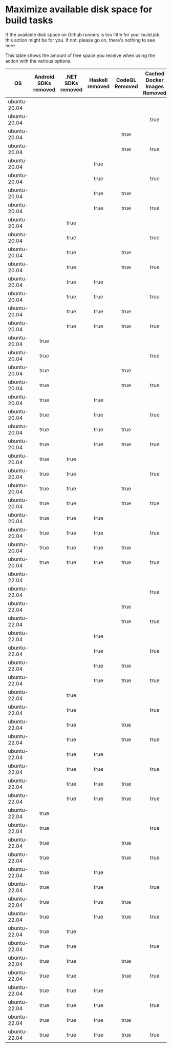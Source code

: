 # Maximize available disk space for build tasks

If the available disk space on Github runners is too little for your build job, this action might be for you.
If not: please go on, there's nothing to see here.

This table shows the amount of free space you receive when using the action with the various options.

OS | Android SDKs removed | .NET SDKs removed | Haskell removed | CodeQL Removed | Cached Docker Images Removed | GB freed | GB free | Elapsed Time (seconds) |
---|:--------------------:|:-----------------:|:---------------:|:--------------:|:----------------------------:|:--------:|:-------:|:----------------------:|
ubuntu-20.04 |  |  |  |  |  | 62 | 82 | 3
ubuntu-20.04 |  |  |  |  | true | 65 | 85 | 24
ubuntu-20.04 |  |  |  | true |  | 67 | 87 | 4
ubuntu-20.04 |  |  |  | true | true | 70 | 90 | 22
ubuntu-20.04 |  |  | true |  |  | 62 | 82 | 3
ubuntu-20.04 |  |  | true |  | true | 65 | 85 | 22
ubuntu-20.04 |  |  | true | true |  | 67 | 87 | 4
ubuntu-20.04 |  |  | true | true | true | 70 | 90 | 60
ubuntu-20.04 |  | true |  |  |  | 64 | 84 | 4
ubuntu-20.04 |  | true |  |  | true | 66 | 86 | 43
ubuntu-20.04 |  | true |  | true |  | 69 | 89 | 5
ubuntu-20.04 |  | true |  | true | true | 71 | 91 | 12
ubuntu-20.04 |  | true | true |  |  | 64 | 84 | 5
ubuntu-20.04 |  | true | true |  | true | 66 | 86 | 38
ubuntu-20.04 |  | true | true | true |  | 69 | 89 | 6
ubuntu-20.04 |  | true | true | true | true | 71 | 91 | 46
ubuntu-20.04 | true |  |  |  |  | 70 | 90 | 78
ubuntu-20.04 | true |  |  |  | true | 72 | 92 | 21
ubuntu-20.04 | true |  |  | true |  | 75 | 95 | 68
ubuntu-20.04 | true |  |  | true | true | 78 | 98 | 116
ubuntu-20.04 | true |  | true |  |  | 70 | 90 | 154
ubuntu-20.04 | true |  | true |  | true | 72 | 92 | 87
ubuntu-20.04 | true |  | true | true |  | 75 | 95 | 20
ubuntu-20.04 | true |  | true | true | true | 78 | 98 | 140
ubuntu-20.04 | true | true |  |  |  | 71 | 91 | 16
ubuntu-20.04 | true | true |  |  | true | 74 | 94 | 19
ubuntu-20.04 | true | true |  | true |  | 77 | 97 | 133
ubuntu-20.04 | true | true |  | true | true | 79 | 99 | 105
ubuntu-20.04 | true | true | true |  |  | 71 | 91 | 66
ubuntu-20.04 | true | true | true |  | true | 74 | 94 | 125
ubuntu-20.04 | true | true | true | true |  | 77 | 97 | 74
ubuntu-20.04 | true | true | true | true | true | 79 | 99 | 264
ubuntu-22.04 |  |  |  |  |  | 63 | 84 | 1
ubuntu-22.04 |  |  |  |  | true | 65 | 86 | 36
ubuntu-22.04 |  |  |  | true |  | 68 | 89 | 3
ubuntu-22.04 |  |  |  | true | true | 70 | 91 | 7
ubuntu-22.04 |  |  | true |  |  | 63 | 84 | 2
ubuntu-22.04 |  |  | true |  | true | 65 | 86 | 5
ubuntu-22.04 |  |  | true | true |  | 68 | 89 | 7
ubuntu-22.04 |  |  | true | true | true | 70 | 91 | 8
ubuntu-22.04 |  | true |  |  |  | 64 | 85 | 3
ubuntu-22.04 |  | true |  |  | true | 67 | 88 | 6
ubuntu-22.04 |  | true |  | true |  | 69 | 90 | 5
ubuntu-22.04 |  | true |  | true | true | 72 | 93 | 8
ubuntu-22.04 |  | true | true |  |  | 64 | 85 | 6
ubuntu-22.04 |  | true | true |  | true | 67 | 88 | 7
ubuntu-22.04 |  | true | true | true |  | 69 | 90 | 8
ubuntu-22.04 |  | true | true | true | true | 72 | 93 | 8
ubuntu-22.04 | true |  |  |  |  | 70 | 91 | 82
ubuntu-22.04 | true |  |  |  | true | 73 | 94 | 15
ubuntu-22.04 | true |  |  | true |  | 75 | 96 | 73
ubuntu-22.04 | true |  |  | true | true | 78 | 99 | 18
ubuntu-22.04 | true |  | true |  |  | 70 | 91 | 11
ubuntu-22.04 | true |  | true |  | true | 73 | 94 | 87
ubuntu-22.04 | true |  | true | true |  | 75 | 96 | 64
ubuntu-22.04 | true |  | true | true | true | 78 | 99 | 18
ubuntu-22.04 | true | true |  |  |  | 72 | 93 | 76
ubuntu-22.04 | true | true |  |  | true | 74 | 95 | 24
ubuntu-22.04 | true | true |  | true |  | 77 | 98 | 18
ubuntu-22.04 | true | true |  | true | true | 79 | 100 | 16
ubuntu-22.04 | true | true | true |  |  | 72 | 93 | 71
ubuntu-22.04 | true | true | true |  | true | 74 | 95 | 21
ubuntu-22.04 | true | true | true | true |  | 77 | 98 | 18
ubuntu-22.04 | true | true | true | true | true | 79 | 100 | 111
